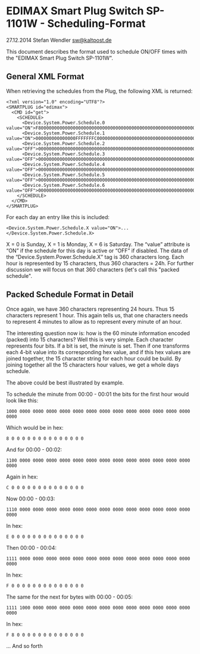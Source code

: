 EDIMAX Smart Plug Switch SP-1101W - Scheduling-Format
===============================================================
27.12.2014 Stefan Wendler
sw@kaltpost.de

This document describes the format used to schedule ON/OFF times with the "EDIMAX Smart Plug Switch SP-1101W". 

General XML Format
------------------

When retrieving the schedules from the Plug, the following XML is returned: 

    <?xml version="1.0" encoding="UTF8"?>
    <SMARTPLUG id="edimax">
      <CMD id="get">
        <SCHEDULE>
          <Device.System.Power.Schedule.0 value="ON">F80000000000000000000000000000000000000000000000000000000000000000000000000000000000000000000000000000000000000000000000000000000000000000000000000000000000000000000000000000000000000000000000000000000000000000000000000000000000000000000000000000000000000000000000000000000000000000000000000000000000000000000000000000000000000000000000000000000000000000000000</Device.System.Power.Schedule.0>
          <Device.System.Power.Schedule.1 value="ON">000000000000000FFFFFFFC0000000000000000000000000000000000000000000000000000000000000000000000000000000000000000000000000000000000000000000000000000000000000000000000000000000000000000000000000000000000000000000000000000000000000000000000000000000000000000000000000000000000000000000000000000000000000000000000000000000000000000000000000000000000000000000000000</Device.System.Power.Schedule.1>
          <Device.System.Power.Schedule.2 value="OFF">000000000000000000000000000000000000000000000000000000000000000000000000000000000000000000000000000000000000000000000000000000000000000000000000000000000000000000000000000000000000000000000000000000000000000000000000000000000000000000000000000000000000000000000000000000000000000000000000000000000000000000000000000000000000000000000000000000000000000000000000</Device.System.Power.Schedule.2>
          <Device.System.Power.Schedule.3 value="OFF">000000000000000000000000000000000000000000000000000000000000000000000000000000000000000000000000000000000000000000000000000000000000000000000000000000000000000000000000000000000000000000000000000000000000000000000000000000000000000000000000000000000000000000000000000000000000000000000000000000000000FFFFFFFFFFFFFFF000000000000000000000000000000000000000000000</Device.System.Power.Schedule.3>
          <Device.System.Power.Schedule.4 value="OFF">000000000000000000000000000000000000000000000000000000000000000000000000000000000000000000000000000000000000000000000000000000000000000000000000000000000000000000000000000000000000000000000000000000000000000000000000000000000000000000000000000000000000000000000000000000000000000000000000000000000000000000000000000000000000000000000000000000000000000000000000</Device.System.Power.Schedule.4>
          <Device.System.Power.Schedule.5 value="OFF">000000000000000000000000000000000000000000000000000000000000000000000000000000000000000000000000000000000000000000000000000000000000000000000000000000000000000000000000000000000000000000000000000000000000000000000000000000000000000000000000000000000000000000000000000000000000000000000000000000000000000000000000000000000000000000000000000000000000000000000000</Device.System.Power.Schedule.5>
          <Device.System.Power.Schedule.6 value="OFF">000000000000000000000000000000000000000000000000000000000000000000000000000000000000000000000000000000000000000000000000000000000000000000000000000000000000000000000000000000000000000000000000000000000000000000000000000000000000000000000000000000000000000000000000000000000000000000000000000000000000000000000000000000000000000000000000000000000000000000000000</Device.System.Power.Schedule.6>
        </SCHEDULE>
      </CMD>
    </SMARTPLUG>

For each day an entry like this is included:

    <Device.System.Power.Schedule.X value="ON">...</Device.System.Power.Schedule.X>

X = 0 is Sunday, X = 1 is Monday, X = 6 is Saturday. The “value” attribute is “ON” if the schedule for this day is active or “OFF” if disabled. 
The data of the “Device.System.Power.Schedule.X” tag is 360 characters long. Each hour is represented by 15 characters, thus 360 characters = 24h.
For further discussion we will focus on that 360 characters (let's call this "packed schedule".

Packed Schedule Format in Detail
--------------------------------

Once again, we have 360 characters representing 24 hours. Thus 15 characters represent 1 hour. This again tells us,
that one characters needs to represent 4 minutes to allow as to represent every minute of an hour. 

The interesting question now is: how is the 60 minute information encoded (packed) into 15 characters? Well this is
very simple. Each character represents four bits. If a bit is set, the minute is set. Then if one transforms each 4-bit
value into its corresponding hex value, and if this hex values are joined together, the 15 character string for each hour
could be build. By joining together all the 15 characters hour values, we get a whole days schedule. 

The above could be best illustrated by example.

To schedule the minute from 00:00 - 00:01 the bits for the first hour would look like this: 

    1000 0000 0000 0000 0000 0000 0000 0000 0000 0000 0000 0000 0000 0000 0000

Which would be in hex:

    8 0 0 0 0 0 0 0 0 0 0 0 0 0 0
 
And for 00:00 - 00:02:

    1100 0000 0000 0000 0000 0000 0000 0000 0000 0000 0000 0000 0000 0000 0000

Again in hex: 

    C 0 0 0 0 0 0 0 0 0 0 0 0 0 0

Now 00:00 - 00:03:

    1110 0000 0000 0000 0000 0000 0000 0000 0000 0000 0000 0000 0000 0000 0000

In hex: 

    E 0 0 0 0 0 0 0 0 0 0 0 0 0 0

Then 00:00 - 00:04:

    1111 0000 0000 0000 0000 0000 0000 0000 0000 0000 0000 0000 0000 0000 0000

In hex: 

    F 0 0 0 0 0 0 0 0 0 0 0 0 0 0

The same for the next for bytes with 00:00 - 00:05:

    1111 1000 0000 0000 0000 0000 0000 0000 0000 0000 0000 0000 0000 0000 0000

In hex: 

    F 8 0 0 0 0 0 0 0 0 0 0 0 0 0

... And so forth
